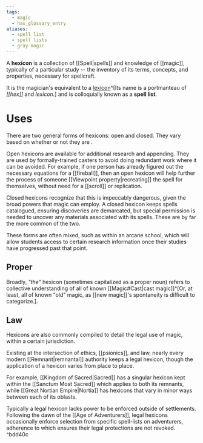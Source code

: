 ```yaml
---
tags:
  - magic
  - has_glossary_entry
aliases:
  - spell list
  - spell lists
  - gray magic
---
```


A **hexicon** is a collection of [[Spell|spells]] and knowledge of [[magic]], typically of a particular study -- the inventory of its terms, concepts, and properties, necessary for spellcraft. 

It is the magician's equivalent to a [lexicon](https://en.wikipedia.org/wiki/Lexicon)^[Its name is a portmanteau of *[[hex]]* and *lexicon*.] and is colloquially known as a **spell list**. 

# Uses
There are two general forms of hexicons: open and closed. They vary based on whether or not they are .

Open hexicons are available for additional research and appending. They are used by formally-trained casters to avoid doing redundant work where it can be avoided. For example, if one person has already figured out the necessary equations for a [[fireball]], then an open hexicon will help further the process of someone [[Viewpoint property|recreating]] the spell for themselves, without need for a [[scroll]] or replication.

Closed hexicons recognize that this is impeccably dangerous, given the broad powers that magic can employ. A closed hexicon keeps spells catalogued, ensuring discoveries are demarcated, but special permission is needed to uncover any materials associated with its spells. These are by far the more common of the two.

These forms are often mixed, such as within an arcane school, which will allow students access to certain research information once their studies have progressed past that point.

## Proper
Broadly, *"the"* hexicon (sometimes capitalized as a proper noun) refers to collective understanding of all of known [[Magic#Cast|cast magic]]^[Or, at least, all of known "old" magic, as [[new magic]]'s spontaneity is difficult to categorize.].

## Law
Hexicons are also commonly compiled to detail the legal use of magic, within a certain jurisdiction. 

Existing at the intersection of ethics, [[psionics]], and law, nearly every modern [[Remnant|remnantal]] authority keeps a legal hexicon, though the application of a hexicon varies from place to place. 

For example, [[Kingdom of Sacred|Sacred]] has a singular hexicon kept within the [[Sanctum Most Sacred]] which applies to both its remnants, while [[Great Nortian Empire|Nortia]] has hexicons that vary in minor ways between each of its oblasts.

Typically a legal hexicon lacks power to be enforced outside of settlements. Following the dawn of the [[Age of Adventurers]], legal hexicons occasionally enforce selection from specific spell-lists on adventurers, adherence to which ensures their legal protections are not revoked. ^bdd40c
